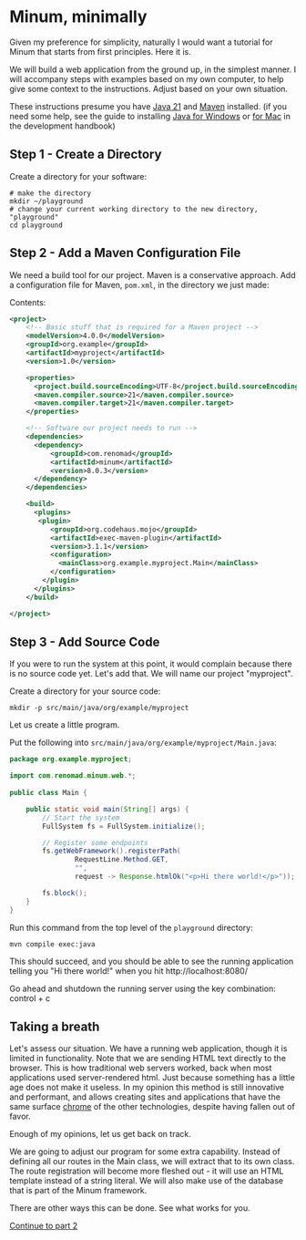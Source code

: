 Minum, minimally
================

Given my preference for simplicity, naturally I would want a tutorial for Minum that starts
from first principles.  Here it is.

We will build a web application from the ground up, in the simplest manner.  I will accompany steps with examples based on my own computer, to help give some context to
the instructions.  Adjust based on your own situation.

These instructions presume you have [Java 21](https://jdk.java.net/21/) and [Maven](https://maven.apache.org/download.cgi) installed.
(if you need some help, see the guide to 
installing [Java for Windows](../development_handbook.md#step-by-step-guide-for-installing-java-on-windows) 
or [for Mac](../development_handbook.md#java-on-mac) in the development handbook)

Step 1 - Create a Directory
---------------------------

Create a directory for your software:

```shell
# make the directory
mkdir ~/playground
# change your current working directory to the new directory, "playground"
cd playground
```

Step 2 - Add a Maven Configuration File
---------------------------------------

We need a build tool for our project.  Maven is a conservative approach.
Add a configuration file for Maven, `pom.xml`, in the directory we just made:

Contents:
```xml
<project>
    <!-- Basic stuff that is required for a Maven project -->
    <modelVersion>4.0.0</modelVersion>
    <groupId>org.example</groupId>
    <artifactId>myproject</artifactId>
    <version>1.0</version>

    <properties>
      <project.build.sourceEncoding>UTF-8</project.build.sourceEncoding>
      <maven.compiler.source>21</maven.compiler.source>
      <maven.compiler.target>21</maven.compiler.target>
    </properties>

    <!-- Software our project needs to run -->
    <dependencies>
      <dependency>
          <groupId>com.renomad</groupId>
          <artifactId>minum</artifactId>
          <version>8.0.3</version>
      </dependency>
    </dependencies>

    <build>
      <plugins>
       <plugin>
          <groupId>org.codehaus.mojo</groupId>
          <artifactId>exec-maven-plugin</artifactId>
          <version>3.1.1</version>
          <configuration>
            <mainClass>org.example.myproject.Main</mainClass>
          </configuration>
        </plugin>
      </plugins>
    </build>

</project>
```

Step 3 - Add Source Code
------------------------

If you were to run the system at this point, it would complain because there is
no source code yet.  Let's add that. We will name our project "myproject".  

Create a directory for your source code:

```shell
mkdir -p src/main/java/org/example/myproject
```

Let us create a little program.

Put the following into `src/main/java/org/example/myproject/Main.java`:

```java
package org.example.myproject;

import com.renomad.minum.web.*;
                                                                                                                       
public class Main {

    public static void main(String[] args) {
        // Start the system
        FullSystem fs = FullSystem.initialize();

        // Register some endpoints
        fs.getWebFramework().registerPath(
                RequestLine.Method.GET,
                "",
                request -> Response.htmlOk("<p>Hi there world!</p>"));

        fs.block();
    }
}

```

Run this command from the top level of the `playground` directory:

```shell
mvn compile exec:java
```

This should succeed, and you should be able to see the running application telling
you "Hi there world!" when you hit http://localhost:8080/

Go ahead and shutdown the running server using the key combination: control + c

Taking a breath
---------------

Let's assess our situation.  We have a running web application, though it is limited in
functionality.  Note that we are sending HTML text directly to the browser.  This is
how traditional web servers worked, back when most applications used
server-rendered html.  Just because something has a little age does not make it useless.
In my opinion this method is still innovative and performant, and allows creating sites
and applications that have the same 
surface [chrome](https://stackoverflow.com/questions/5071905/what-does-chrome-mean) of 
the other technologies, despite having fallen out of favor.

Enough of my opinions, let us get back on track.

We are going to adjust our program for some extra capability.  Instead of defining 
all our routes in the Main class, we will extract that to its own class.  The route registration will
become more fleshed out - it will use an HTML template instead of a string literal.  We 
will also make use of the database that is part of the Minum framework.

There are other ways this can be done.  See what works for you.

[Continue to part 2](getting_started_part_2.md)



